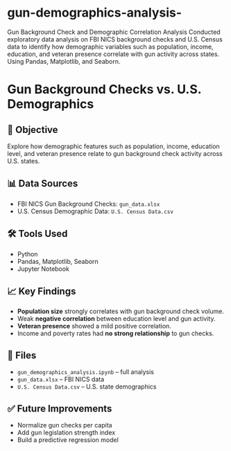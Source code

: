 # gun-demographics-analysis-
Gun Background Check and Demographic Correlation Analysis Conducted exploratory data analysis on FBI NICS background checks and U.S. Census data to identify how demographic variables such as population, income, education, and veteran presence correlate with gun activity across states. Using Pandas, Matplotlib, and Seaborn.


# Gun Background Checks vs. U.S. Demographics

## 📌 Objective
Explore how demographic features such as population, income, education level, and veteran presence relate to gun background check activity across U.S. states.

## 📊 Data Sources
- FBI NICS Gun Background Checks: `gun_data.xlsx`
- U.S. Census Demographic Data: `U.S. Census Data.csv`

## 🛠 Tools Used
- Python
- Pandas, Matplotlib, Seaborn
- Jupyter Notebook

## 📈 Key Findings
- **Population size** strongly correlates with gun background check volume.
- Weak **negative correlation** between education level and gun activity.
- **Veteran presence** showed a mild positive correlation.
- Income and poverty rates had **no strong relationship** to gun checks.

## 📁 Files
- `gun_demographics_analysis.ipynb` – full analysis
- `gun_data.xlsx` – FBI NICS data
- `U.S. Census Data.csv` – U.S. state demographics

## ✅ Future Improvements
- Normalize gun checks per capita
- Add gun legislation strength index
- Build a predictive regression model
